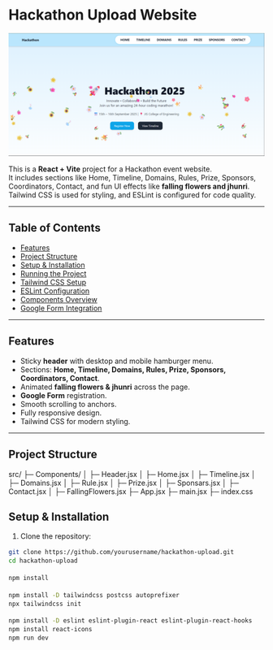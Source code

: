 # Hackathon Upload Website

![Hackathon Banner](public/Home.png) <!-- replace with your uploaded image path -->

This is a **React + Vite** project for a Hackathon event website.  
It includes sections like Home, Timeline, Domains, Rules, Prize, Sponsors, Coordinators, Contact, and fun UI effects like **falling flowers and jhunri**. Tailwind CSS is used for styling, and ESLint is configured for code quality.

---

## Table of Contents

- [Features](#features)
- [Project Structure](#project-structure)
- [Setup & Installation](#setup--installation)
- [Running the Project](#running-the-project)
- [Tailwind CSS Setup](#tailwind-css-setup)
- [ESLint Configuration](#eslint-configuration)
- [Components Overview](#components-overview)
- [Google Form Integration](#google-form-integration)

---

## Features

- Sticky **header** with desktop and mobile hamburger menu.
- Sections: **Home, Timeline, Domains, Rules, Prize, Sponsors, Coordinators, Contact**.
- Animated **falling flowers & jhunri** across the page.
- **Google Form** registration.
- Smooth scrolling to anchors.
- Fully responsive design.
- Tailwind CSS for modern styling.

---

## Project Structure


src/
├─ Components/
│ ├─ Header.jsx
│ ├─ Home.jsx
│ ├─ Timeline.jsx
│ ├─ Domains.jsx
│ ├─ Rule.jsx
│ ├─ Prize.jsx
│ ├─ Sponsars.jsx
│ ├─ Contact.jsx
│ ├─ FallingFlowers.jsx
├─ App.jsx
├─ main.jsx
├─ index.css

## Setup & Installation

1. Clone the repository:

```bash
git clone https://github.com/yourusername/hackathon-upload.git
cd hackathon-upload

npm install

npm install -D tailwindcss postcss autoprefixer
npx tailwindcss init

npm install -D eslint eslint-plugin-react eslint-plugin-react-hooks
npm install react-icons
npm run dev
